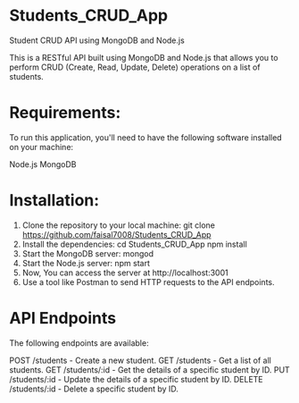 # Students_CRUD_App

Student CRUD API using MongoDB and Node.js

This is a RESTful API built using MongoDB and Node.js that allows you to perform CRUD (Create, Read, Update, Delete) operations on a list of students.

# Requirements:

To run this application, you'll need to have the following software installed on your machine:

Node.js
MongoDB

# Installation:

1. Clone the repository to your local machine:
    git clone https://github.com/faisal7008/Students_CRUD_App
2. Install the dependencies:
    cd Students_CRUD_App
    npm install
3. Start the MongoDB server:
    mongod
4. Start the Node.js server:
    npm start
5. Now, You can access the server at http://localhost:3001
6. Use a tool like Postman to send HTTP requests to the API endpoints.

# API Endpoints

The following endpoints are available:

POST /students - Create a new student.
GET /students - Get a list of all students.
GET /students/:id - Get the details of a specific student by ID.
PUT /students/:id - Update the details of a specific student by ID.
DELETE /students/:id - Delete a specific student by ID.
